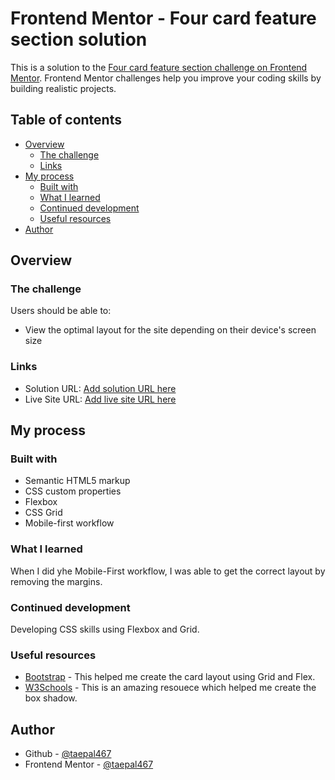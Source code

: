 # Frontend Mentor - Four card feature section solution

This is a solution to the [Four card feature section challenge on Frontend Mentor](https://www.frontendmentor.io/challenges/four-card-feature-section-weK1eFYK). Frontend Mentor challenges help you improve your coding skills by building realistic projects. 

## Table of contents

- [Overview](#overview)
  - [The challenge](#the-challenge)
  - [Links](#links)
- [My process](#my-process)
  - [Built with](#built-with)
  - [What I learned](#what-i-learned)
  - [Continued development](#continued-development)
  - [Useful resources](#useful-resources)
- [Author](#author)



## Overview

### The challenge

Users should be able to:

- View the optimal layout for the site depending on their device's screen size


### Links

- Solution URL: [Add solution URL here](https://your-solution-url.com)
- Live Site URL: [Add live site URL here](https://your-live-site-url.com)

## My process

### Built with

- Semantic HTML5 markup
- CSS custom properties
- Flexbox
- CSS Grid
- Mobile-first workflow


### What I learned

When I did yhe Mobile-First workflow, I was able to get the correct layout by removing the margins.

### Continued development

Developing CSS skills using Flexbox and Grid. 

### Useful resources

- [Bootstrap](https://getbootstrap.com/docs/5.1/components/card/) - This helped me create the card layout using Grid and Flex.
- [W3Schools](https://www.w3schools.com/cssref/css3_pr_box-shadow.asp) - This is an amazing resouece which helped me create the box shadow.

## Author

- Github - [@taepal467](https://github.com/taepal467)
- Frontend Mentor - [@taepal467](https://www.frontendmentor.io/profile/taepal467)



